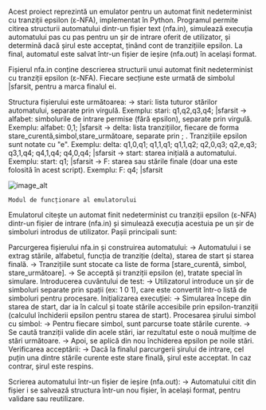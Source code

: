  Acest proiect reprezintă un emulator pentru un automat finit nedeterminist cu tranziții epsilon (ε-NFA), implementat în Python. Programul permite citirea structurii automatului dintr-un fișier text (nfa.in), simulează execuția automatului pas cu pas pentru un șir de intrare oferit de utilizator, și determină dacă șirul este acceptat, ținând cont de tranzițiile epsilon. La final, automatul este salvat într-un fișier de ieșire (nfa.out) în același format.

  Fișierul nfa.in conține descrierea structurii unui automat finit nedeterminist cu tranziții epsilon (ε-NFA). Fiecare secțiune este urmată de simbolul |sfarsit, pentru a marca finalul ei.

  Structura fișierului este următoarea:
-> stari: lista tuturor stărilor automatului, separate prin virgulă.
  Exemplu: stari: q1,q2,q3,q4; |sfarsit
-> alfabet: simbolurile de intrare permise (fără epsilon), separate prin virgulă.
  Exemplu: alfabet: 0,1; |sfarsit
-> delta: lista tranzițiilor, fiecare de forma stare_curentă,simbol,stare_următoare, separate prin ; . Tranzițiile epsilon sunt notate cu "e".
  Exemplu: delta: q1,0,q1; q1,1,q1; q1,1,q2; q2,0,q3; q2,e,q3; q3,1,q4; q4,1,q4; q4,0,q4; |sfarsit
-> start: starea inițială a automatului.
  Exemplu: start: q1; |sfarsit
-> F: starea sau stările finale (doar una este folosită în acest script).
  Exemplu: F: q4; |sfarsit

![image_alt](https://github.com/adapreda/automate/blob/b0048ffb1f64f9527f7271ed7d08e287073cb328/nfa/Screenshot%202025-05-24%20153611.pn)

    Modul de funcționare al emulatorului
  Emulatorul citește un automat finit nedeterminist cu tranziții epsilon (ε-NFA) dintr-un fișier de intrare (nfa.in) și simulează execuția acestuia pe un șir de simboluri introdus de utilizator. Pașii principali sunt:

  Parcurgerea fișierului nfa.in și construirea automatului:
-> Automatului i se extrag stările, alfabetul, funcția de tranziție (delta), starea de start și starea finală.
-> Tranzițiile sunt stocate ca liste de forma [stare_curentă, simbol, stare_următoare].
-> Se acceptă și tranziții epsilon (e), tratate special în simulare.
  Introducerea cuvântului de test:
-> Utilizatorul introduce un șir de simboluri separate prin spații (ex: 1 0 1), care este convertit într-o listă de simboluri pentru procesare.
  Inițializarea execuției:
-> Simularea începe din starea de start, dar ia în calcul și toate stările accesibile prin epsilon-tranziții (calculul închiderii epsilon pentru starea de start).
  Procesarea șirului simbol cu simbol:
-> Pentru fiecare simbol, sunt parcurse toate stările curente.
-> Se caută tranziții valide din acele stări, iar rezultatul este o nouă mulțime de stări următoare.
-> Apoi, se aplică din nou închiderea epsilon pe noile stări.
  Verificarea acceptării:
-> Dacă la finalul parcurgerii șirului de intrare, cel puțin una dintre stările curente este stare finală, șirul este acceptat.
  In caz contrar, șirul este respins.

  Scrierea automatului într-un fișier de ieșire (nfa.out):
  -> Automatului citit din fișier i se salvează structura într-un nou fișier, în același format, pentru validare sau reutilizare.
